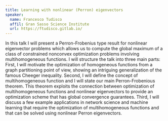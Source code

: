 ```yaml
---
title: Learning with nonlinear (Perron) eigenvectors
speaker: 
  name: Francesco Tudisco
  affil: Gran Sasso Science Institute
  url: https://ftudisco.gitlab.io/
---
```


In this talk I will present a Perron-Frobenius type result for nonlinear eigenvector problems which allows us to compute the global maximum of a class of constrained nonconvex optimization problems involving multihomogeneous functions. I will structure the talk into three main parts: First, I will motivate the optimization of homogeneous functions from a graph partitioning point of view, showing an intriguing generalization of the famous Cheeger inequality. Second, I will define the concept of multihomogeneous function and I will state our main Perron-Frobenious theorem. This theorem exploits the connection between optimization of multihomogeneous functions and nonlinear eigenvectors to provide an optimization scheme that has global convergence guarantees. Third, I will discuss a few example applications in network science and machine learning that require the optimization of multihomogeneous functions and that can be solved using nonlinear Perron eigenvectors.
